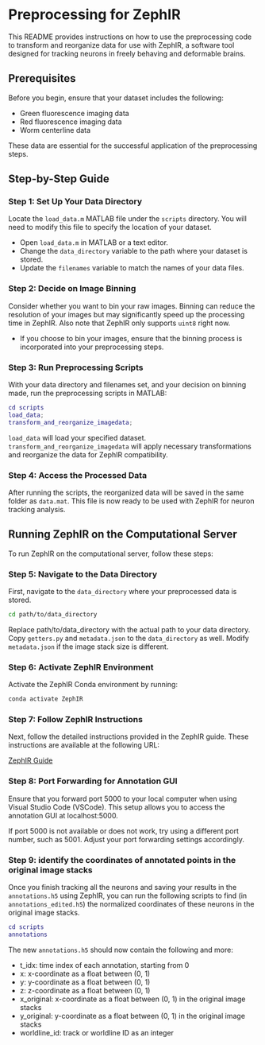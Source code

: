 # Preprocessing for ZephIR

This README provides instructions on how to use the preprocessing code to transform and reorganize data for use with ZephIR, a software tool designed for tracking neurons in freely behaving and deformable brains.

## Prerequisites

Before you begin, ensure that your dataset includes the following:
- Green fluorescence imaging data
- Red fluorescence imaging data
- Worm centerline data

These data are essential for the successful application of the preprocessing steps.

## Step-by-Step Guide

### Step 1: Set Up Your Data Directory

Locate the `load_data.m` MATLAB file under the `scripts` directory. You will need to modify this file to specify the location of your dataset.

- Open `load_data.m` in MATLAB or a text editor.
- Change the `data_directory` variable to the path where your dataset is stored.
- Update the `filenames` variable to match the names of your data files.

### Step 2: Decide on Image Binning

Consider whether you want to bin your raw images. Binning can reduce the resolution of your images but may significantly speed up the processing time in ZephIR. Also note that ZephIR only supports `uint8` right now.

- If you choose to bin your images, ensure that the binning process is incorporated into your preprocessing steps.

### Step 3: Run Preprocessing Scripts

With your data directory and filenames set, and your decision on binning made, run the preprocessing scripts in MATLAB:

```matlab
cd scripts
load_data;
transform_and_reorganize_imagedata;
```

`load_data` will load your specified dataset. `transform_and_reorganize_imagedata` will apply necessary transformations and reorganize the data for ZephIR compatibility.

### Step 4: Access the Processed Data

After running the scripts, the reorganized data will be saved in the same folder as `data.mat`. This file is now ready to be used with ZephIR for neuron tracking analysis.

## Running ZephIR on the Computational Server

To run ZephIR on the computational server, follow these steps:

### Step 5: Navigate to the Data Directory

First, navigate to the `data_directory` where your preprocessed data is stored.

```bash
cd path/to/data_directory
```
Replace path/to/data_directory with the actual path to your data directory. Copy `getters.py` and `metadata.json` to the `data_directory` as well. Modify `metadata.json` if the image stack size is different.

### Step 6: Activate ZephIR Environment
Activate the ZephIR Conda environment by running:

```bash
conda activate ZephIR
```

### Step 7: Follow ZephIR Instructions

Next, follow the detailed instructions provided in the ZephIR guide. These instructions are available at the following URL:

[ZephIR Guide](https://github.com/venkatachalamlab/ZephIR/blob/main/docs/Guide-ZephIR.md)


### Step 8: Port Forwarding for Annotation GUI
Ensure that you forward port 5000 to your local computer when using Visual Studio Code (VSCode). This setup allows you to access the annotation GUI at localhost:5000.

If port 5000 is not available or does not work, try using a different port number, such as 5001. Adjust your port forwarding settings accordingly.

### Step 9: identify the coordinates of annotated points in the original image stacks
Once you finish tracking all the neurons and saving your results in the `annotations.h5` using ZephIR, you can run the following scripts to find (in `annotations_edited.h5`) the normalized coordinates of these neurons in the original image stacks. 

```matlab
cd scripts
annotations
```
The new `annotations.h5` should now contain the following and more:
- t_idx: time index of each annotation, starting from 0
- x: x-coordinate as a float between (0, 1)
- y: y-coordinate as a float between (0, 1)
- z: z-coordinate as a float between (0, 1)
- x_original: x-coordinate as a float between (0, 1) in the original image stacks
- y_original: y-coordinate as a float between (0, 1) in the original image stacks
- worldline_id: track or worldline ID as an integer



